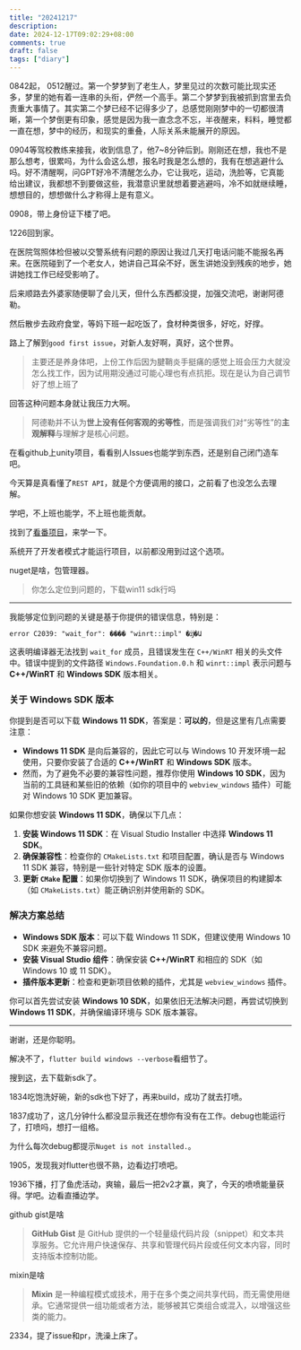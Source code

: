 ```yaml
---
title: "20241217"
description: 
date: 2024-12-17T09:02:29+08:00
comments: true
draft: false
tags: ["diary"]
---
```

0842起， 0512醒过。第一个梦梦到了老生人，梦里见过的次数可能比现实还多，梦里的她有着一连串的头衔，俨然一个高手。第二个梦梦到我被抓到宫里去负责重大事情了。其实第二个梦已经不记得多少了，总感觉刚刚梦中的一切都很清晰，第一个梦倒更有印象，感觉是因为我一直念念不忘，半夜醒来，料料，睡觉都一直在想，梦中的经历，和现实的重叠，人际关系未能展开的原因。

0904等驾校教练来接我，收到信息了，他7~8分钟后到。刚刚还在想，我也不是那么想考，很累吗，为什么会这么想，报名时我是怎么想的，我有在想逃避什么吗。好不清醒啊，问GPT好冷不清醒怎么办，它让我吃，运动，洗脸等，它真能给出建议，我都想不到要做这些，我潜意识里就想着要逃避吗，冷不如就继续睡，想想目的，想想做什么才称得上是有意义。

0908，带上身份证下楼了吧。

1226回到家。

在医院驾照体检但被以交警系统有问题的原因让我过几天打电话问能不能报名再来。在医院碰到了一个老女人，她讲自己耳朵不好，医生讲她没到残疾的地步，她讲她找工作已经受影响了。

后来顺路去外婆家随便聊了会儿天，但什么东西都没提，加强交流吧，谢谢阿德勒。

然后散步去政府食堂，等妈下班一起吃饭了，食材种类很多，好吃，好撑。

路上了解到`good first issue`，对新人友好啊，真好，这个世界。

>主要还是养身体吧，上份工作后因为腱鞘炎手挺痛的感觉上班会压力大就没怎么找工作，因为试用期没通过可能心理也有点抗拒。现在是认为自己调节好了想上班了

回答这种问题本身就让我压力大啊。

>阿德勒并不认为**世上没有任何客观的劣等性**，而是强调我们对“劣等性”的**主观解释**与理解才是核心问题。

在看github上unity项目，看看别人Issues也能学到东西，还是别自己闭门造车吧。

今天算是真看懂了`REST API`，就是个方便调用的接口，之前看了也没怎么去理解。

学吧，不上班也能学，不上班也能贡献。

找到了[看番项目](https://github.com/Predidit/Kazumi)，来学一下。

系统开了开发者模式才能运行项目，以前都没用到过这个选项。

nuget是啥，包管理器。

>你怎么定位到问题的，下载win11 sdk行吗

---

我能够定位到问题的关键是基于你提供的错误信息，特别是：

```
error C2039: "wait_for": ���� "winrt::impl" �ĳ�Ա
```

这表明编译器无法找到 `wait_for` 成员，且错误发生在 `C++/WinRT` 相关的头文件中。错误中提到的文件路径 `Windows.Foundation.0.h` 和 `winrt::impl` 表示问题与 **C++/WinRT** 和 **Windows SDK** 版本相关。

### 关于 Windows SDK 版本
你提到是否可以下载 **Windows 11 SDK**，答案是：**可以的**，但是这里有几点需要注意：
- **Windows 11 SDK** 是向后兼容的，因此它可以与 Windows 10 开发环境一起使用，只要你安装了合适的 **C++/WinRT** 和 **Windows SDK** 版本。
- 然而，为了避免不必要的兼容性问题，推荐你使用 **Windows 10 SDK**，因为当前的工具链和某些旧的依赖（如你的项目中的 `webview_windows` 插件）可能对 Windows 10 SDK 更加兼容。

如果你想安装 **Windows 11 SDK**，确保以下几点：
1. **安装 Windows 11 SDK**：在 Visual Studio Installer 中选择 **Windows 11 SDK**。
2. **确保兼容性**：检查你的 `CMakeLists.txt` 和项目配置，确认是否与 Windows 11 SDK 兼容，特别是一些针对特定 SDK 版本的设置。
3. **更新 `CMake` 配置**：如果你切换到了 Windows 11 SDK，确保项目的构建脚本（如 `CMakeLists.txt`）能正确识别并使用新的 SDK。

### 解决方案总结
- **Windows SDK 版本**：可以下载 Windows 11 SDK，但建议使用 Windows 10 SDK 来避免不兼容问题。
- **安装 Visual Studio 组件**：确保安装 **C++/WinRT** 和相应的 SDK（如 Windows 10 或 11 SDK）。
- **插件版本更新**：检查和更新项目依赖的插件，尤其是 `webview_windows` 插件。

你可以首先尝试安装 **Windows 10 SDK**，如果依旧无法解决问题，再尝试切换到 **Windows 11 SDK**，并确保编译环境与 SDK 版本兼容。

---
谢谢，还是你聪明。

解决不了，`flutter build windows --verbose`看细节了。

搜到[这](https://github.com/microsoft/cppwinrt/issues/744)，去下载新sdk了。

1834吃饱洗好碗，新的sdk也下好了，再来build，成功了就去打喷。

1837成功了，这几分钟什么都没显示我还在想你有没有在工作。debug也能运行了，打喷吗，想打一组格。

为什么每次debug都提示`Nuget is not installed.`。

1905，发现我对flutter也很不熟，边看边打喷吧。

1936下播，打了鱼虎活动，爽输，最后一把2v2才赢，爽了，今天的喷喷能量获得。学吧。边看直播边学。

github gist是啥

>**GitHub Gist** 是 GitHub 提供的一个轻量级代码片段（snippet）和文本共享服务。它允许用户快速保存、共享和管理代码片段或任何文本内容，同时支持版本控制功能。

mixin是啥

>**Mixin** 是一种编程模式或技术，用于在多个类之间共享代码，而无需使用继承。它通常提供一组功能或者方法，能够被其它类组合或混入，以增强这些类的能力。

2334，提了issue和pr，洗澡上床了。